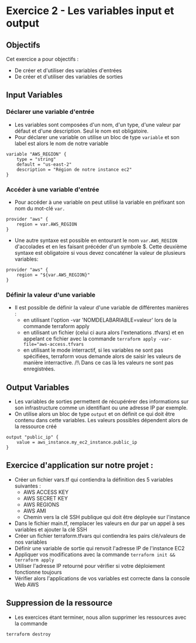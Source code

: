 # Exercice 2 - Les variables input et output

## Objectifs

Cet exercice a pour objectifs : 
* De créer et d'utiliser des variables d'entrées
* De créer et d'utiliser des variables de sorties


## Input Variables

### Déclarer une variable d'entrée
* Les variables sont composées d'un nom, d'un type, d'une valeur par défaut et d'une description. Seul le nom est obligatoire.
* Pour déclarer une variable on utilise un bloc de type `variable` et son label est alors le nom de notre variable
```
variable "AWS_REGION" {
    type = "string"
    default = "us-east-2"
    description = "Région de notre instance ec2"
}
```

### Accéder à une variable d'entrée
* Pour accéder à une variable on peut utilisé la variable en préfixant son nom du mot-clé `var.`
```
provider "aws" {
    region = var.AWS_REGION
}
```
* Une autre syntaxe est possible en entourant le nom `var.AWS_REGION` d'accolades et en les faisant précéder d'un symbole $. Cette deuxième syntaxe est obligatoire si vous devez concaténer la valeur de plusieurs variables:
```
provider "aws" {
    region = "${var.AWS_REGION}"
}
```

### Définir la valeur d'une variable

* Il est possible de définir la valeur d'une variable de différentes manières :
    * en utilisant l'option -var 'NOMDELABARIABLE=valeur' lors de la commande terraform apply
    * en utilisant un fichier (celui ci aura alors l'extenations .tfvars) et en appelant ce fichier avec la commande `terraform apply -var-file="aws-access.tfvars`
    * en utilisant le mode interractif, si les variables ne sont pas spécifiées, terraform vous demande alors de saisir les valeurs de manière interractive. /!\ Dans ce cas là les valeurs ne sont pas enregistrées.

## Output Variables 

* Les variables de sorties permettent de récupérérer des informations sur son infrastructure comme un identifiant ou une adresse IP par exemple.
* On utilise alors un bloc de type `output` et on définit ce qui doit être contenu dans cette variables. Les valeurs possibles dépendent alors de la ressource créé
```
output "public_ip" {
    value = aws_instance.my_ec2_instance.public_ip
}
```

## Exercice d'application sur notre projet :

* Créer un fichier vars.tf qui contiendra la définition des 5 variables suivantes : 
    * AWS ACCESS KEY
    * AWS SECRET KEY
    * AWS REGIONS
    * AWS AMI 
    * Chemin vers la clé SSH publique qui doit être déployée sur l'instance
* Dans le fichier main.tf, remplacer les valeurs en dur par un appel à ses variables et ajouter la clé SSH
* Créer un fichier terraform.tfvars qui contiendra les pairs clé/valeurs de nos variables
* Définir une variable de sortie qui renvoit l'adresse IP de l'instance EC2 
* Appliquer vos modifications avec la commande `terraform init && terraform apply`
* Utiliser l'adresse IP retourné pour vérifier si votre déploiement fonctionne toujours
* Vérifier alors l'applications de vos variables est correcte dans la console Web AWS

## Suppression de la ressource
* Les exercices étant terminer, nous allon supprimer les ressources avec la commande 
```
terraform destroy
```